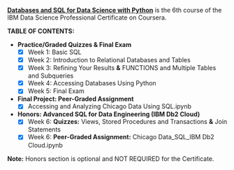 [**Databases and SQL for Data Science with Python**](https://www.coursera.org/learn/sql-data-science) is the 6th course of the IBM Data Science Professional Certificate on Coursera.

**TABLE OF CONTENTS:**

- **Practice/Graded Quizzes & Final Exam**
  - [x] Week 1: Basic SQL
  - [x] Week 2: Introduction to Relational Databases and Tables
  - [x] Week 3: Refining Your Results **&** FUNCTIONS and Multiple Tables and Subqueries
  - [x] Week 4: Accessing Databases Using Python
  - [x] Week 5: Final Exam
- **Final Project: Peer-Graded Assignment**
  - [x] Accessing and Analyzing Chicago Data Using SQL.ipynb
- **Honors: Advanced SQL for Data Engineering (IBM Db2 Cloud)** 
  - [x] Week 6: **Quizzes:** Views, Stored Procedures and Transactions **&** Join Statements
  - [x] Week 6: **Peer-Graded Assignment:** Chicago Data_SQL_IBM Db2 Cloud.ipynb 

**Note:** Honors section is optional and NOT REQUIRED for the Certificate.
